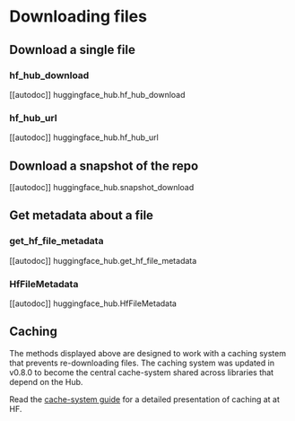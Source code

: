<!--⚠️ Note that this file is in Markdown but contain specific syntax for our doc-builder (similar to MDX) that may not be
rendered properly in your Markdown viewer.
-->

# Downloading files

## Download a single file

### hf_hub_download

[[autodoc]] huggingface_hub.hf_hub_download

### hf_hub_url

[[autodoc]] huggingface_hub.hf_hub_url

## Download a snapshot of the repo

[[autodoc]] huggingface_hub.snapshot_download

## Get metadata about a file

### get_hf_file_metadata

[[autodoc]] huggingface_hub.get_hf_file_metadata

### HfFileMetadata

[[autodoc]] huggingface_hub.HfFileMetadata

## Caching

The methods displayed above are designed to work with a caching system that prevents
re-downloading files. The caching system was updated in v0.8.0 to become the central
cache-system shared across libraries that depend on the Hub.

Read the [cache-system guide](../manage-cache) for a detailed presentation of caching at
at HF.
